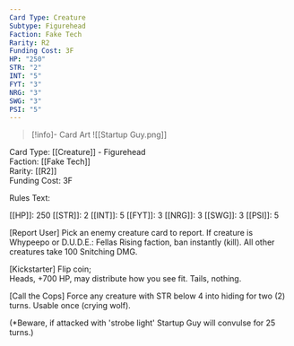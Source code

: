 ```yaml
---
Card Type: Creature
Subtype: Figurehead
Faction: Fake Tech
Rarity: R2
Funding Cost: 3F
HP: "250"
STR: "2"
INT: "5"
FYT: "3"
NRG: "3"
SWG: "3"
PSI: "5"
---
```

> [!info]- Card Art
> ![[Startup Guy.png]]

Card Type: [[Creature]] - Figurehead  
Faction: [[Fake Tech]]  
Rarity: [[R2]]  
Funding Cost: 3F  

Rules Text:  

[[HP]]: 250 [[STR]]: 2 [[INT]]: 5 [[FYT]]: 3 [[NRG]]: 3 [[SWG]]: 3 [[PSI]]: 5  

[Report User] Pick an enemy creature card to report.
If creature is Whypeepo or D.U.D.E.: Fellas Rising faction, ban instantly (kill). All other creatures take 100 Snitching DMG.  

[Kickstarter] Flip coin;  
Heads, +700 HP, may distribute how you see fit.
Tails, nothing.  

[Call the Cops] Force any creature with STR below 4 into hiding for two (2) turns. Usable once (crying wolf).  

(*Beware, if attacked with 'strobe light' Startup Guy will convulse for 25 turns.)  